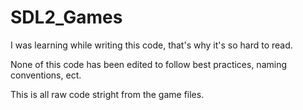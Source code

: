 # SDL2_Games
I was learning while writing this code, that's why it's so hard to read.

None of this code has been edited to follow best practices, naming conventions, ect.

This is all raw code stright from the game files.
